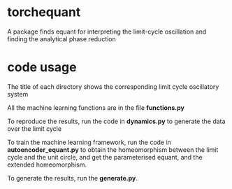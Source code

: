 # torchequant
A package finds equant for interpreting the limit-cycle oscillation and finding the analytical phase reduction

# code usage
The title of each directory shows the corresponding limit cycle oscillatory system 

All the machine learning functions are in the file **functions.py**

To reproduce the results, run the code in **dynamics.py** to generate the data over the limit cycle

To train the machine learning framework, run the code in **autoencoder_equant.py** to obtain the homeomorphism between the limit cycle and the unit circle,
and get the parameterised equant, and the extended homeomorphism.

To generate the results, run the **generate.py**.

